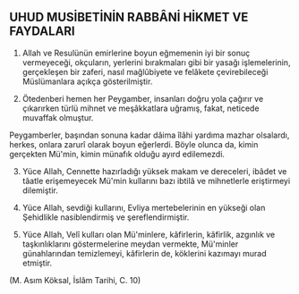 ## UHUD MUSİBETİNİN RABBÂNİ HİKMET VE FAYDALARI

1.  Allah ve Resulünün emirlerine boyun eğmemenin iyi bir sonuç vermeyeceği, okçuların, yerlerini bırakmaları gibi bir yasağı işlemele­rinin, gerçekleşen bir zaferi, nasıl mağlûbiyete ve felâkete çevirebileceği Müslümanlara açıkça gösterilmiştir.

2.  Ötedenberi hemen her Peygamber, in­sanları doğru yola çağırır ve çıkarırken türlü mihnet ve meşâkkatlara uğramış, fakat, netice­de muvaffak olmuştur.

Peygamberler, başından sonuna kadar dâ­ima îlâhi yardıma mazhar olsalardı, herkes, onlara zarurî olarak boyun eğerlerdi. Böyle olun­ca da, kimin gerçekten Mü'min, kimin münafık olduğu ayırd edilemezdi.

3.  Yüce Allah, Cennette hazırladığı yüksek makam ve dereceleri, ibâdet ve tâatle erişemeyecek Mü'min kullarını bazı ibtilâ ve mihnetler­le eriştirmeyi dilemiştir.

4.  Yüce Allah, sevdiği kullarını, Evliya mer­tebelerinin en yükseği olan Şehidlikle nasiblendirmiş ve şereflendirmiştir.

5.  Yüce Allah, Velî kulları olan Mü'minlere, kâfirlerin, kâfirlik, azgınlık ve taşkınlıkları­nı göstermelerine meydan vermekte, Mü'minler günahlarından temizlemeyi, kâfirlerin de, köklerini kazımayı murad etmiştir.

(M. Asım Köksal, İslâm Tarihi, C. 10)
